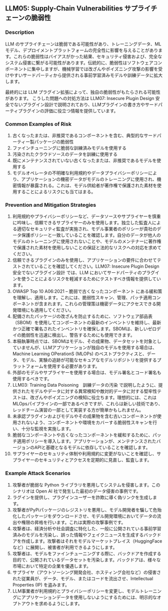 ## LLM05: Supply-Chain Vulnerabilities サプライチェーンの脆弱性

### Description

LLM のサプライチェーンは脆弱である可能性があり、トレーニングデータ、MLモデル、デプロイメントプラットフォームの完全性に影響を与えることがあります。これらの脆弱性はバイアスがかった結果、セキュリティ侵害および、完全なシステム侵害に繋がる可能性があります。伝統的に、脆弱性はソフトウェアコンポーネントに集中しますが、機械学習では改ざんやポイズニング攻撃の影響を受けやすいサードパーティから提供される事前学習済みモデルや訓練データに拡大します。

最終的には LLM プラグイン拡張によって、独自の脆弱性がもたらされる可能性があります。
こうした問題への対処方法は LLM07: Insecure Plugin Design 安全でないプラグイン設計で説明されており、LLMプラグインの書き方やサードパーティプラグインの評価に役立つ情報を提供しています。

### Common Examples of Risk

1. 古くなったまたは、非推奨であるコンポーネントを含む、典型的なサードパーティー製パッケージの脆弱性
1. ファインチューニングに脆弱な訓練済みモデルを使用する
1. 汚染されたクラウドソースのデータを訓練に使用する
1. 既にメンテナンスされていない古くなったまたは、非推奨であるモデルを使用する
1. モデルオペレータの不明確な利用規約やデータプライバシーポリシーにより、アプリケーションの機密データがモデルのトレーニングに使用され、機密情報が暴露される。これは、モデル供給者が著作権で保護された素材を使用することによるリスクにも当てはまる。

### Prevention and Mitigation Strategies

1. 利用規約やプライバシーポリシーなど、データソースやサプライヤーを慎重に吟味し、信頼できるサプライヤーのみを使用します。独立した監査人による適切なセキュリティ監査が実施され、モデル事業者のポリシーが貴社のデータ保護ポリシーと一致していることを確認します。自分のデータが他人のモデルのトレーニングに使用されないことや、モデルのメンテナーに著作権で保護された素材を使用しないことの保証と法的なリスクへの対応を求めてください。
1. 信頼できるプラグインのみを使用し、アプリケーションの要件に合わせてテストされていることを確認してください。LLM07: Insecure Plugin Design 安全でないプラグイン設計 では、LLM においてサードパーティのプラグインを使うことによるリスクを軽減するためにテストすべき情報を提供しています。
1. OWASP Top 10 A06:2021 – 脆弱で古くなったコンポーネント にある緩和策を理解し、適用します。これには、脆弱性スキャン、管理、パッチ適用コンポーネントが含まれます。これらの管理策は機密データにアクセスできる開発環境にも適用してください。
1. 配備されたパッケージの改ざんを防止するために、ソフトウェア部品表（SBOM）を使用してコンポーネントの最新のインベントリを維持し、最新かつ正確で署名されたインベントリを確保します。SBOMは、新しいゼロデイの脆弱性を迅速に検出し、警告するためにも使用できます。
1. 本稿執筆時点では、SBOMはモデル、その成果物、データセットを対象としていませんが、LLMアプリケーションが独自のモデルを使用する場合は、Machine Learning OPerationS (MLOPs) のベストプラクティスと、データ、モデル、実験の追跡が可能なセキュアなモデルリポジトリを提供するプラットフォームを使用する必要があります。
1. 外部のモデルやサプライヤーを使用する場合は、モデル署名とコード署名も使用するべきです。
1. LLM03: Training Data Poisoning　訓練データの汚染 で説明したように、提供されたモデルやデータに対する異常検知や敵対的データに対する堅牢性テストは、改ざんやポイズニングの検知に役立ちます。理想的には、これはMLOpsパイプラインの一部であるべきですが、これらは新しい技術であり、レッドチーム演習の一部として実装する方が簡単かもしれません。
1. 未承認プラグインおよびモデルやその成果物を含む古いコンポーネントが使用されないよう、コンポーネントや環境をカバーする脆弱性スキャンを行い、十分な監視を実施します。
1. 脆弱なコンポーネントや古くなったコンポーネントを緩和するために、パッチ適用ポリシーを導入します。アプリケーションが、メンテナンスされたバージョンのAPIと基礎となるモデルに依存していることを確認します。
1. サプライヤーのセキュリティ体制や利用規約に変更がないことを確認し、サプライヤーのセキュリティとアクセスを定期的に見直し、監査します。

### Example Attack Scenarios

1. 攻撃者が脆弱な Python ライブラリを悪用してシステムを侵害します。このシナリオは Open AI 社で発生した最初のデータ侵害の事例です。
1. ラグインを提供し、プラグインユーザーを詐欺に導く偽リンクを生成します。
1. 攻撃者がPyPiパッケージのレジストリを悪用し、モデル開発者を騙して危殆化したパッケージをダウンロードさせ、モデル開発環境においてデータの流出や権限の昇格を行います。これは実際の攻撃事例です。
1. 攻撃者は、経済分析や社会調査に特化した、一般に公開されている事前学習済みのモデルを汚染し、誤った情報やフェイクニュースを生成するバックドアを作成します。攻撃者はそれをモデルマーケットプレイス（HuggingFaceなど）に展開し、被害者が利用できるようにします。
1. 攻撃者は、モデルをファインチューニングする際に、バックドアを作成する目的で、公開されているデータセットを汚染します。バックドアは、様々な市場において特定の企業を優遇します。
1. サプライヤ（アウトソーシング開発会社、ホスティング会社など）の侵害された従業員が、データ、モデル、またはコードを流出させ、Intellectual Properties (IP) を盗みます。
1. LLM事業者が利用規約とプライバシーポリシーを変更し、モデルトレーニングにアプリケーションデータを使用しないようにするためには、明示的なオプトアウトを求めるようにします。
